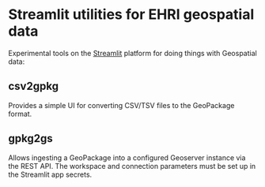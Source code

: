 # Streamlit utilities for EHRI geospatial data

Experimental tools on the [Streamlit](https://streamlit.io/) platform
for doing things with Geospatial data:

csv2gpkg
--------

Provides a simple UI for converting CSV/TSV files to the GeoPackage format.

gpkg2gs
-------

Allows ingesting a GeoPackage into a configured Geoserver instance via the
REST API. The workspace and connection parameters must be set up in the
Streamlit app secrets.
